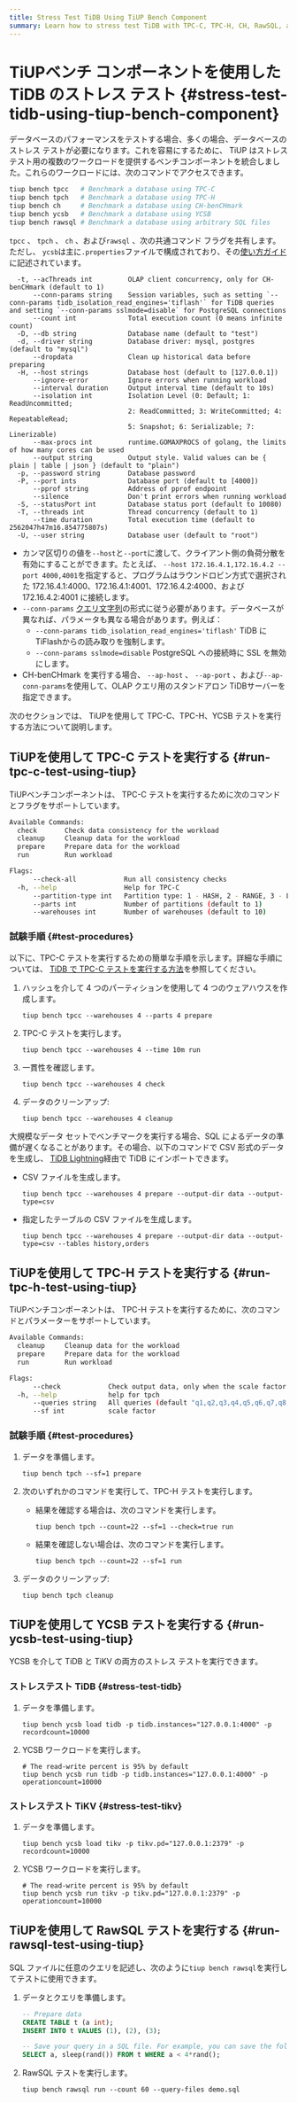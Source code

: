 ```yaml
---
title: Stress Test TiDB Using TiUP Bench Component
summary: Learn how to stress test TiDB with TPC-C, TPC-H, CH, RawSQL, and YCSB workloads using TiUP.
---
```


# TiUPベンチ コンポーネントを使用した TiDB のストレス テスト {#stress-test-tidb-using-tiup-bench-component}

データベースのパフォーマンスをテストする場合、多くの場合、データベースのストレス テストが必要になります。これを容易にするために、 TiUP はストレス テスト用の複数のワークロードを提供するベンチコンポーネントを統合しました。これらのワークロードには、次のコマンドでアクセスできます。

```bash
tiup bench tpcc   # Benchmark a database using TPC-C
tiup bench tpch   # Benchmark a database using TPC-H
tiup bench ch     # Benchmark a database using CH-benCHmark
tiup bench ycsb   # Benchmark a database using YCSB
tiup bench rawsql # Benchmark a database using arbitrary SQL files
```

`tpcc` 、 `tpch` 、 `ch` 、および`rawsql` 、次の共通コマンド フラグを共有します。ただし、 `ycsb`は主に`.properties`ファイルで構成されており、その[使い方ガイド](https://github.com/pingcap/go-ycsb#usage)に記述されています。

```
  -t, --acThreads int         OLAP client concurrency, only for CH-benCHmark (default to 1)
      --conn-params string    Session variables, such as setting `--conn-params tidb_isolation_read_engines='tiflash'` for TiDB queries and setting `--conn-params sslmode=disable` for PostgreSQL connections
      --count int             Total execution count (0 means infinite count)
  -D, --db string             Database name (default to "test")
  -d, --driver string         Database driver: mysql, postgres (default to "mysql")
      --dropdata              Clean up historical data before preparing
  -H, --host strings          Database host (default to [127.0.0.1])
      --ignore-error          Ignore errors when running workload
      --interval duration     Output interval time (default to 10s)
      --isolation int         Isolation Level (0: Default; 1: ReadUncommitted;
                              2: ReadCommitted; 3: WriteCommitted; 4: RepeatableRead;
                              5: Snapshot; 6: Serializable; 7: Linerizable)
      --max-procs int         runtime.GOMAXPROCS of golang, the limits of how many cores can be used
      --output string         Output style. Valid values can be { plain | table | json } (default to "plain")
  -p, --password string       Database password
  -P, --port ints             Database port (default to [4000])
      --pprof string          Address of pprof endpoint
      --silence               Don't print errors when running workload
  -S, --statusPort int        Database status port (default to 10080)
  -T, --threads int           Thread concurrency (default to 1)
      --time duration         Total execution time (default to 2562047h47m16.854775807s)
  -U, --user string           Database user (default to "root")
```

-   カンマ区切りの値を`--host`と`--port`に渡して、クライアント側の負荷分散を有効にすることができます。たとえば、 `--host 172.16.4.1,172.16.4.2 --port 4000,4001`を指定すると、プログラムはラウンドロビン方式で選択された 172.16.4.1:4000、172.16.4.1:4001、172.16.4.2:4000、および 172.16.4.2:4001 に接続します。
-   `--conn-params` [クエリ文字列](https://en.wikipedia.org/wiki/Query_string)の形式に従う必要があります。データベースが異なれば、パラメータも異なる場合があります。例えば：
    -   `--conn-params tidb_isolation_read_engines='tiflash'` TiDB にTiFlashからの読み取りを強制します。
    -   `--conn-params sslmode=disable` PostgreSQL への接続時に SSL を無効にします。
-   CH-benCHmark を実行する場合、 `--ap-host` 、 `--ap-port` 、および`--ap-conn-params`を使用して、OLAP クエリ用のスタンドアロン TiDBサーバーを指定できます。

次のセクションでは、 TiUPを使用して TPC-C、TPC-H、YCSB テストを実行する方法について説明します。

## TiUPを使用して TPC-C テストを実行する {#run-tpc-c-test-using-tiup}

TiUPベンチコンポーネントは、 TPC-C テストを実行するために次のコマンドとフラグをサポートしています。

```bash
Available Commands:
  check       Check data consistency for the workload
  cleanup     Cleanup data for the workload
  prepare     Prepare data for the workload
  run         Run workload

Flags:
      --check-all            Run all consistency checks
  -h, --help                 Help for TPC-C
      --partition-type int   Partition type: 1 - HASH, 2 - RANGE, 3 - LIST (HASH-like), 4 - LIST (RANGE-like) (default to 1)
      --parts int            Number of partitions (default to 1)
      --warehouses int       Number of warehouses (default to 10)

```

### 試験手順 {#test-procedures}

以下に、TPC-C テストを実行するための簡単な手順を示します。詳細な手順については、 [TiDB で TPC-C テストを実行する方法](/benchmark/benchmark-tidb-using-tpcc.md)を参照してください。

1.  ハッシュを介して 4 つのパーティションを使用して 4 つのウェアハウスを作成します。

    
    ```shell
    tiup bench tpcc --warehouses 4 --parts 4 prepare
    ```

2.  TPC-C テストを実行します。

    
    ```shell
    tiup bench tpcc --warehouses 4 --time 10m run
    ```

3.  一貫性を確認します。

    
    ```shell
    tiup bench tpcc --warehouses 4 check
    ```

4.  データのクリーンアップ:

    
    ```shell
    tiup bench tpcc --warehouses 4 cleanup
    ```

大規模なデータ セットでベンチマークを実行する場合、SQL によるデータの準備が遅くなることがあります。その場合、以下のコマンドで CSV 形式のデータを生成し、 [TiDB Lightning](/tidb-lightning/tidb-lightning-overview.md)経由で TiDB にインポートできます。

-   CSV ファイルを生成します。

    
    ```shell
    tiup bench tpcc --warehouses 4 prepare --output-dir data --output-type=csv
    ```

-   指定したテーブルの CSV ファイルを生成します。

    
    ```shell
    tiup bench tpcc --warehouses 4 prepare --output-dir data --output-type=csv --tables history,orders
    ```

## TiUPを使用して TPC-H テストを実行する {#run-tpc-h-test-using-tiup}

TiUPベンチコンポーネントは、 TPC-H テストを実行するために、次のコマンドとパラメーターをサポートしています。

```bash
Available Commands:
  cleanup     Cleanup data for the workload
  prepare     Prepare data for the workload
  run         Run workload

Flags:
      --check            Check output data, only when the scale factor equals 1
  -h, --help             help for tpch
      --queries string   All queries (default "q1,q2,q3,q4,q5,q6,q7,q8,q9,q10,q11,q12,q13,q14,q15,q16,q17,q18,q19,q20,q21,q22")
      --sf int           scale factor
```

### 試験手順 {#test-procedures}

1.  データを準備します。

    
    ```shell
    tiup bench tpch --sf=1 prepare
    ```

2.  次のいずれかのコマンドを実行して、TPC-H テストを実行します。

    -   結果を確認する場合は、次のコマンドを実行します。

        
        ```shell
        tiup bench tpch --count=22 --sf=1 --check=true run
        ```

    -   結果を確認しない場合は、次のコマンドを実行します。

        
        ```shell
        tiup bench tpch --count=22 --sf=1 run
        ```

3.  データのクリーンアップ:

    
    ```shell
    tiup bench tpch cleanup
    ```

## TiUPを使用して YCSB テストを実行する {#run-ycsb-test-using-tiup}

YCSB を介して TiDB と TiKV の両方のストレス テストを実行できます。

### ストレステスト TiDB {#stress-test-tidb}

1.  データを準備します。

    ```shell
    tiup bench ycsb load tidb -p tidb.instances="127.0.0.1:4000" -p recordcount=10000
    ```

2.  YCSB ワークロードを実行します。

    ```shell
    # The read-write percent is 95% by default
    tiup bench ycsb run tidb -p tidb.instances="127.0.0.1:4000" -p operationcount=10000
    ```

### ストレステスト TiKV {#stress-test-tikv}

1.  データを準備します。

    ```shell
    tiup bench ycsb load tikv -p tikv.pd="127.0.0.1:2379" -p recordcount=10000
    ```

2.  YCSB ワークロードを実行します。

    ```shell
    # The read-write percent is 95% by default
    tiup bench ycsb run tikv -p tikv.pd="127.0.0.1:2379" -p operationcount=10000
    ```

## TiUPを使用して RawSQL テストを実行する {#run-rawsql-test-using-tiup}

SQL ファイルに任意のクエリを記述し、次のように`tiup bench rawsql`を実行してテストに使用できます。

1.  データとクエリを準備します。

    ```sql
    -- Prepare data
    CREATE TABLE t (a int);
    INSERT INTO t VALUES (1), (2), (3);

    -- Save your query in a SQL file. For example, you can save the following query in `demo.sql`.
    SELECT a, sleep(rand()) FROM t WHERE a < 4*rand();
    ```

2.  RawSQL テストを実行します。

    ```shell
    tiup bench rawsql run --count 60 --query-files demo.sql
    ```
